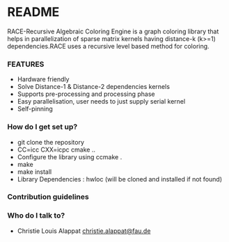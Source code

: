 # README #

RACE-Recursive Algebraic Coloring Engine is a graph coloring library that helps in parallelization of sparse matrix kernels having distance-k (k>=1)
dependencies.RACE uses a recursive level based method for coloring.

### FEATURES ###

* Hardware friendly
* Solve Distance-1 & Distance-2 dependencies kernels
* Supports pre-processing and processing phase
* Easy parallelisation, user needs to just supply serial kernel 
* Self-pinning

### How do I get set up? ###

* git clone the repository
* CC=icc CXX=icpc cmake ..
* Configure the library using ccmake .
* make
* make install
* Library Dependencies : hwloc (will be cloned and installed if not found)


### Contribution guidelines ###



### Who do I talk to? ###

* Christie Louis Alappat <christie.alappat@fau.de>
